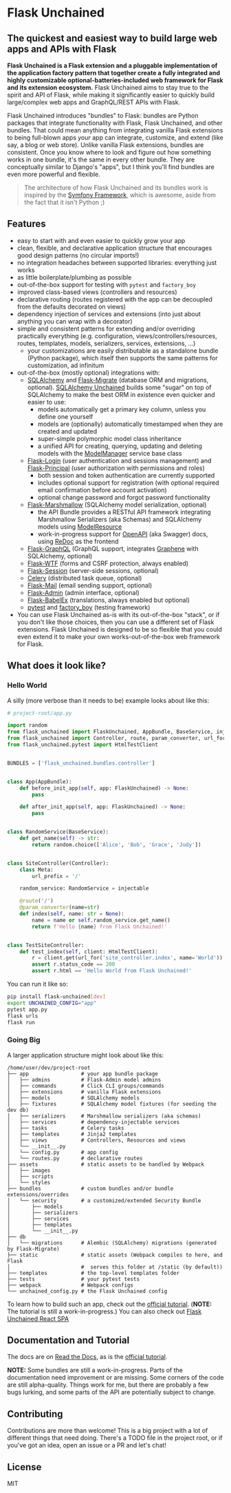 # Flask Unchained

## The quickest and easiest way to build large web apps and APIs with Flask

**Flask Unchained is a Flask extension and a pluggable implementation of the application factory pattern that together create a fully integrated and highly customizable optional-batteries-included web framework for Flask and its extension ecosystem.** Flask Unchained aims to stay true to the spirit and API of Flask, while making it significantly easier to quickly build large/complex web apps and GraphQL/REST APIs with Flask.

Flask Unchained introduces "bundles" to Flask: bundles are Python packages that integrate functionality with Flask, Flask Unchained, and other bundles. That could mean anything from integrating vanilla Flask extensions to being full-blown apps *your* app can integrate, customize, and extend (like say, a blog or web store). Unlike vanilla Flask extensions, bundles are consistent. Once you know where to look and figure out how something works in one bundle, it's the same in every other bundle. They are conceptually similar to Django's "apps", but I think you'll find bundles are even more powerful and flexible.

> The architecture of how Flask Unchained and its bundles work is inspired by the [Symfony Framework](https://symfony.com/), which is awesome, aside from the fact that it isn't Python ;)

## Features

- easy to start with and even easier to quickly grow your app
- clean, flexible, and declarative application structure that encourages good design patterns (no circular imports!)
- no integration headaches between supported libraries: everything just works
- as little boilerplate/plumbing as possible
- out-of-the-box support for testing with `pytest` and `factory_boy`
- improved class-based views (controllers and resources)
- declarative routing (routes registered with the app can be decoupled from the defaults decorated on views)
- dependency injection of services and extensions (into just about anything you can wrap with a decorator)
- simple and consistent patterns for extending and/or overriding practically everything (e.g. configuration, views/controllers/resources, routes, templates, models, serializers, services, extensions, ...)
   - your customizations are easily distributable as a standalone bundle (Python package), which itself then supports the same patterns for customization, ad infinitum
- out-of-the-box (mostly optional) integrations with:
   - [SQLAlchemy](https://www.sqlalchemy.org/) and [Flask-Migrate](https://flask-migrate.readthedocs.io/en/latest/) (database ORM and migrations, optional). [SQLAlchemy Unchained](https://sqlalchemy-unchained.readthedocs.io/en/latest/) builds some "sugar" on top of SQLAlchemy to make the best ORM in existence even quicker and easier to use:
     - models automatically get a primary key column, unless you define one yourself
     - models are (optionally) automatically timestamped when they are created and updated
     - super-simple polymorphic model class inheritance
     - a unified API for creating, querying, updating and deleting models with the [ModelManager](https://sqlalchemy-unchained.readthedocs.io/en/latest/api.html#modelmanager) service base class
   - [Flask-Login](http://flask-login.readthedocs.io/) (user authentication and sessions management) and [Flask-Principal](https://pythonhosted.org/Flask-Principal/) (user authorization with permissions and roles)
     - both session and token authentication are currently supported
     - includes optional support for registration (with optional required email confirmation before account activation)
     - optional change password and forgot password functionality
   - [Flask-Marshmallow](https://flask-marshmallow.readthedocs.io/en/latest/) (SQLAlchemy model serialization, optional)
      - the API Bundle provides a RESTful API framework integrating Marshmallow Serializers (aka Schemas) and SQLAlchemy models using [ModelResource](https://flask-unchained.readthedocs.io/en/latest/api/api_bundle.html#modelresource)
      - work-in-progress support for [OpenAPI](https://swagger.io/specification/) (aka Swagger) docs, using [ReDoc](https://github.com/Rebilly/ReDoc) as the frontend
   - [Flask-GraphQL](https://github.com/graphql-python/flask-graphql) (GraphQL support, integrates [Graphene](https://docs.graphene-python.org/en/latest/) with SQLAlchemy, optional)
   - [Flask-WTF](https://flask-wtf.readthedocs.io/en/stable/) (forms and CSRF protection, always enabled)
   - [Flask-Session](https://pythonhosted.org/Flask-Session/) (server-side sessions, optional)
   - [Celery](http://docs.celeryproject.org/en/latest/index.html) (distributed task queue, optional)
   - [Flask-Mail](https://pythonhosted.org/flask-mail/) (email sending support, optional)
   - [Flask-Admin](https://flask-admin.readthedocs.io/en/latest/) (admin interface, optional)
   - [Flask-BabelEx](https://pythonhosted.org/Flask-BabelEx/) (translations, always enabled but optional)
   - [pytest](https://docs.pytest.org/en/latest/) and [factory_boy](https://factoryboy.readthedocs.io/en/latest/) (testing framework)
- You can use Flask Unchained as-is with its out-of-the-box "stack", or if you don't like those choices, then you can use a different set of Flask extensions. Flask Unchained is designed to be so flexible that you could even extend it to make your own works-out-of-the-box web framework for Flask.

## What does it look like?

### Hello World

A silly (more verbose than it needs to be) example looks about like this:

```python
# project-root/app.py

import random
from flask_unchained import FlaskUnchained, AppBundle, BaseService, injectable
from flask_unchained import Controller, route, param_converter, url_for
from flask_unchained.pytest import HtmlTestClient


BUNDLES = ['flask_unchained.bundles.controller']


class App(AppBundle):
    def before_init_app(self, app: FlaskUnchained) -> None:
        pass

    def after_init_app(self, app: FlaskUnchained) -> None:
        pass


class RandomService(BaseService):
    def get_name(self) -> str:
        return random.choice(['Alice', 'Bob', 'Grace', 'Judy'])


class SiteController(Controller):
    class Meta:
        url_prefix = '/'

    random_service: RandomService = injectable

    @route('/')
    @param_converter(name=str)
    def index(self, name: str = None):
        name = name or self.random_service.get_name()
        return f'Hello {name} from Flask Unchained!'


class TestSiteController:
    def test_index(self, client: HtmlTestClient):
        r = client.get(url_for('site_controller.index', name='World'))
        assert r.status_code == 200
        assert r.html == 'Hello World from Flask Unchained!'
```

You can run it like so:

```bash
pip install flask-unchained[dev]
export UNCHAINED_CONFIG="app"
pytest app.py
flask urls
flask run
```

### Going Big

A larger application structure might look about like this:

```
/home/user/dev/project-root
├── app                 # your app bundle package
│   ├── admins          # Flask-Admin model admins
│   ├── commands        # Click CLI groups/commands
│   ├── extensions      # vanilla Flask extensions
│   ├── models          # SQLAlchemy models
│   ├── fixtures        # SQLAlchemy model fixtures (for seeding the dev db)
│   ├── serializers     # Marshmallow serializers (aka schemas)
│   ├── services        # dependency-injectable services
│   ├── tasks           # Celery tasks
│   ├── templates       # Jinja2 templates
│   ├── views           # Controllers, Resources and views
│   └── __init__.py
│   └── config.py       # app config
│   └── routes.py       # declarative routes
├── assets              # static assets to be handled by Webpack
│   ├── images
│   ├── scripts
│   └── styles
├── bundles             # custom bundles and/or bundle extensions/overrides
│   └── security        # a customized/extended Security Bundle
│       ├── models
│       ├── serializers
│       ├── services
│       ├── templates
│       └── __init__.py
├── db
│   └── migrations      # Alembic (SQLAlchemy) migrations (generated by Flask-Migrate)
├── static              # static assets (Webpack compiles to here, and Flask
│                       #  serves this folder at /static (by default))
├── templates           # the top-level templates folder
├── tests               # your pytest tests
├── webpack             # Webpack configs
└── unchained_config.py # the Flask Unchained config
```

To learn how to build such an app, check out the [official tutorial](https://flask-unchained.readthedocs.io/en/latest/tutorial/index.html). (**NOTE:** The tutorial is still a work-in-progress.) You can also check out [Flask Unchained React SPA](https://github.com/briancappello/flask-unchained-react-spa)

## Documentation and Tutorial

The docs are on [Read the Docs](https://flask-unchained.readthedocs.io/en/latest/index.html), as is the [official tutorial](https://flask-unchained.readthedocs.io/en/latest/tutorial/index.html).

**NOTE:** Some bundles are still a work-in-progress. Parts of the documentation need improvement or are missing. Some corners of the code are still alpha-quality. Things work for me, but there are probably a few bugs lurking, and some parts of the API are potentially subject to change.

## Contributing

Contributions are more than welcome! This is a big project with a lot of different things that need doing. There's a TODO file in the project root, or if you've got an idea, open an issue or a PR and let's chat!

## License

MIT
